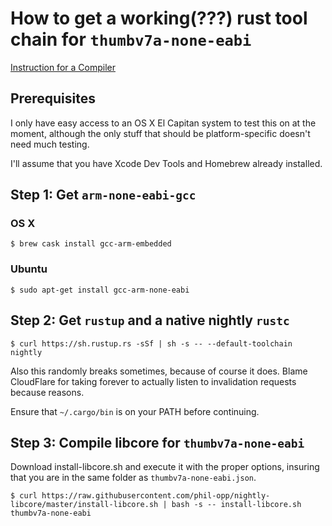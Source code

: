 # How to get a working(???) rust tool chain for `thumbv7a-none-eabi`

[Instruction for a Compiler](https://www.somethingawful.com/news/instruction-fruit-below/1/)

## Prerequisites
I only have easy access to an OS X El Capitan system to test this on at the moment, although the only stuff that should be platform-specific doesn't need much testing.

I'll assume that you have Xcode Dev Tools and Homebrew already installed.

## Step 1: Get `arm-none-eabi-gcc`

### OS X
```
$ brew cask install gcc-arm-embedded
```

### Ubuntu
```
$ sudo apt-get install gcc-arm-none-eabi
```

## Step 2: Get `rustup` and a native nightly `rustc`
```
$ curl https://sh.rustup.rs -sSf | sh -s -- --default-toolchain nightly
```

Also this randomly breaks sometimes, because of course it does. Blame CloudFlare for taking forever to actually listen to invalidation requests because reasons.

Ensure that `~/.cargo/bin` is on your PATH before continuing.

## Step 3: Compile libcore for `thumbv7a-none-eabi`
Download install-libcore.sh and execute it with the proper options, insuring that you are in the same folder as `thumbv7a-none-eabi.json`.

```
$ curl https://raw.githubusercontent.com/phil-opp/nightly-libcore/master/install-libcore.sh | bash -s -- install-libcore.sh thumbv7a-none-eabi
```
